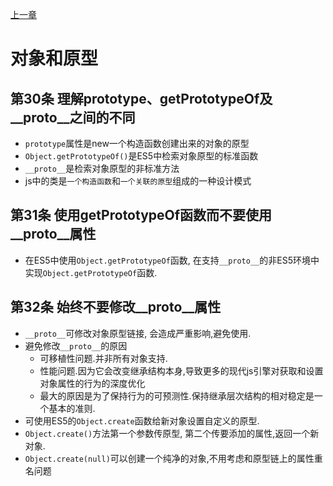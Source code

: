[上一章](./第3章.md)

# 对象和原型

## 第30条 理解prototype、getPrototypeOf及__proto__之间的不同
- `prototype`属性是new一个构造函数创建出来的对象的原型
- `Object.getPrototypeOf()`是ES5中检索对象原型的标准函数
- `__proto__`是检索对象原型的非标准方法
- js中的类是`一个构造函数`和`一个关联的原型`组成的一种设计模式

## 第31条 使用getPrototypeOf函数而不要使用__proto__属性
- 在ES5中使用`Object.getPrototypeOf`函数, 在支持`__proto__`的非ES5环境中实现`Object.getPrototypeOf`函数.

## 第32条 始终不要修改__proto__属性
- `__proto__`可修改对象原型链接, 会造成严重影响,避免使用.
- 避免修改`__proto__`的原因
  - 可移植性问题.并非所有对象支持.
  - 性能问题.因为它会改变继承结构本身,导致更多的现代js引擎对获取和设置对象属性的行为的深度优化
  - 最大的原因是为了保持行为的可预测性.保持继承层次结构的相对稳定是一个基本的准则.
- 可使用ES5的`Object.create`函数给新对象设置自定义的原型.
- `Object.create()`方法第一个参数传原型, 第二个传要添加的属性,返回一个新对象.
- `Object.create(null)`可以创建一个纯净的对象,不用考虑和原型链上的属性重名问题

<!-- ## 第33条 使构造函数与new操作符无关 -->


<!-- ## 第34条 在原型链中存储方法 -->


<!-- ## 第35条 使用闭包存储私有数据 -->


<!-- ## 第36条 只将实例状态存储在实例对象中 -->


<!-- ## 第37条 认识到this变量的隐式绑定问题 -->


<!-- ## 第38条 在子类的构造函数中调用父类的构造函数 -->


<!-- ## 第39条 不要重用父类的属性名 -->


<!-- ## 第40条 避免继承标准类 -->


<!-- ## 第41条 将原型视为实现细节 -->


<!-- ## 第42条 避免使用轻率的猴子补丁 -->


<!-- [下一章](./第5章.md) -->

